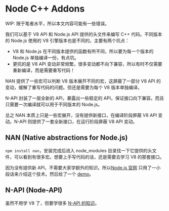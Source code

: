 # Node C++ Addons

WIP: 限于笔者水平，所以本文内容可能有一些错误。

我们可以基于 V8 API 和 Node.js API 提供的头文件来编写 C++ 代码。不同版本的 Node.js 使用的 V8 引擎版本也是不同的。主要有两个坑点：
- V8 和 Node.js 在不同版本提供的函数有所不同，所以要为每一个版本的 Node.js 单独编译一份，有点坑。
- 更坑的是 V8 API 变动非常频繁，很多变动都不向下兼容，所以有时不仅需要重新编译，而是需要重写代码！

NAN 提供了一些宏可以判断 V8 版本展开不同的宏，这屏蔽了一部分 V8 API 的变动，缓解了重写代码的问题。但还是需要为每个 V8 版本单独编译。

N-API 封装了一层全新的 API，暴露出一些稳定的 API，保证接口向下兼容。而且只需要一次编译就可以用于不同版本的 Node.js。

总之 NAN 本质上只是一些宏展开，没有提供新接口，在编译阶段屏蔽 V8 API 变动。N-API 则提供了一套全新接口，在运行阶段屏蔽 V8 API 变动。

## NAN (Native abstractions for Node.js)
`npm install nan`，安装完成后进入 node_modules 目录找一下它提供的头文件，可以看到有很多宏。想要上手写代码的话，还是需要去学习 V8 的那套接口。

因为没有提供新 API，不需要大家学额外的知识。所以[Node.js 官网](https://nodejs.org/api/addons.html#addons_native_abstractions_for_node_js) 只用了一小段话来介绍这个技术。然后给了一个
[demo](https://github.com/nodejs/nan/tree/HEAD/examples/)。

## N-API (Node-API)
虽然不用学 V8 了，但要学很多 [N-API 的知识](https://nodejs.org/api/n-api.html)。
